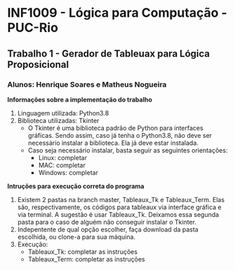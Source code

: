 # INF1009 - Lógica para Computação - PUC-Rio
## Trabalho 1 - Gerador de Tableuax para Lógica Proposicional
### Alunos: Henrique Soares e Matheus Nogueira

**Informações sobre a implementação do trabalho**
1. Linguagem utilizada: Python3.8
2. Biblioteca utilizadas: Tkinter
   - O Tkinter é uma biblioteca padrão de Python para interfaces gráficas. Sendo assim, caso já tenha o Python3.8, não deve ser necessário instalar a biblioteca. Ela já deve estar instalada.
   - Caso seja necessário instalar, basta seguir as seguintes orientações:
     - Linux: completar
     - MAC: completar
     - Windows: completar

**Intruções para execução correta do programa**
1. Existem 2 pastas na branch master, Tableaux_Tk e Tableaux_Term. Elas são, respectivamente, os códigos para tableaux via interface gráfica e via terminal. A sugestão é usar Tableaux_Tk. Deixamos essa segunda pasta para o caso de alguém não conseguir instalar o Tkinter.
2. Indepentente de qual opção escolher, faça download da pasta escolhida, ou clone-a para sua máquina.
3. Execução:
   - Tableaux_Tk: completar as instruções
   - Tableaux_Term: completar as instruções
